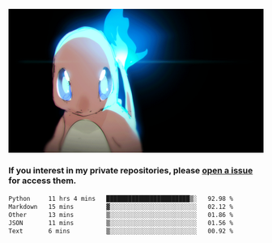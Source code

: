 [gif]: https://raw.githubusercontent.com/uysalserkan/uysalserkan/master/charmander-2.gif

![gif]

### If you interest in my private repositories, please [open a issue](https://github.com/uysalserkan/uysalserkan/issues) for access them.

<!--
<div align="center">
<p>Profile Visitor Counter</p>
<img src="https://profile-counter.glitch.me/uysalserkan/count.svg" alt="hit counter" align="center">
</div>
-->
<!--START_SECTION:waka-->
```text
Python     11 hrs 4 mins   ███████████████████████▒░   92.98 % 
Markdown   15 mins         ▓░░░░░░░░░░░░░░░░░░░░░░░░   02.12 % 
Other      13 mins         ▒░░░░░░░░░░░░░░░░░░░░░░░░   01.86 % 
JSON       11 mins         ▒░░░░░░░░░░░░░░░░░░░░░░░░   01.56 % 
Text       6 mins          ▒░░░░░░░░░░░░░░░░░░░░░░░░   00.92 % 
```
<!--END_SECTION:waka-->

